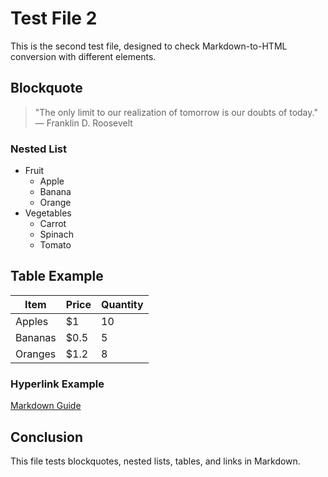 # Test File 2

This is the second test file, designed to check Markdown-to-HTML conversion with different elements.

## Blockquote

> "The only limit to our realization of tomorrow is our doubts of today."
> — Franklin D. Roosevelt

### Nested List

- Fruit
  - Apple
  - Banana
  - Orange
- Vegetables
  - Carrot
  - Spinach
  - Tomato

## Table Example

| Item    | Price | Quantity |
|---------|-------|----------|
| Apples  | $1    | 10       |
| Bananas | $0.5  | 5        |
| Oranges | $1.2  | 8        |

### Hyperlink Example

[Markdown Guide](https://www.markdownguide.org)

## Conclusion

This file tests blockquotes, nested lists, tables, and links in Markdown.

